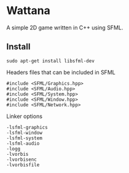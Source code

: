 # Wattana

A simple 2D game written in C++ using SFML.

## Install
```
sudo apt-get install libsfml-dev
```

Headers files that can be included in SFML
```
#include <SFML/Graphics.hpp>
#include <SFML/Audio.hpp>
#include <SFML/System.hpp>
#include <SFML/Window.hpp>
#include <SFML/Network.hpp>
```

Linker options
```
-lsfml-graphics
-lsfml-window 
-lsfml-system 
-lsfml-audio 
-logg 
-lvorbis 
-lvorbisenc 
-lvorbisfile
```
